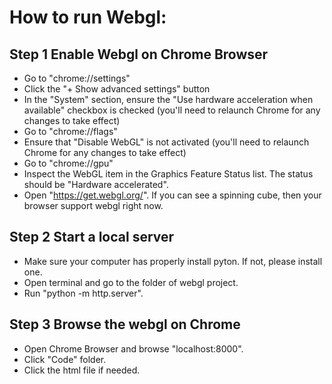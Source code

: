 # How to run Webgl:
## Step 1 Enable Webgl on Chrome Browser
- Go to "chrome://settings"
- Click the "+ Show advanced settings" button
- In the "System" section, ensure the "Use hardware acceleration when available" checkbox is checked (you'll need to relaunch Chrome for any changes to take effect)
- Go to "chrome://flags"
- Ensure that "Disable WebGL" is not activated (you'll need to relaunch Chrome for any changes to take effect)
- Go to "chrome://gpu"
- Inspect the WebGL item in the Graphics Feature Status list. The status should be "Hardware accelerated".
- Open "https://get.webgl.org/". If you can see a spinning cube, then your browser support webgl right now.

## Step 2 Start a local server
- Make sure your computer has properly install pyton. If not, please install one.
- Open terminal and go to the folder of webgl project.
- Run "python -m http.server".

## Step 3 Browse the webgl on Chrome
- Open Chrome Browser and browse "localhost:8000".
- Click "Code" folder.
- Click the html file if needed.
